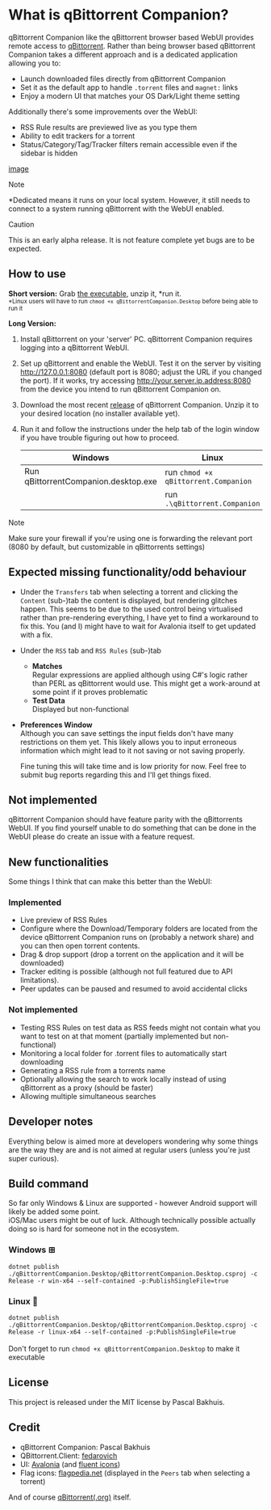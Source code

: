 ﻿# What is  qBittorrent Companion?
qBittorrent Companion like the qBittorrent browser based WebUI provides remote access to [qBittorrent](https://www.qbittorrent.org/). Rather than being browser based
qBittorrent Companion takes a different approach and is a dedicated application allowing you to:

* Launch downloaded files directly from qBittorrent Companion
* Set it as the default app to handle `.torrent` files and `magnet:` links 
* Enjoy a modern UI that matches your OS Dark/Light theme setting

Additionally there's some improvements over the WebUI:

* RSS Rule results are previewed live as you type them
* Ability to edit trackers for a torrent
* Status/Category/Tag/Tracker filters remain accessible even if the sidebar is hidden

[image](https://i.imgur.com/qBNeqvu.gif)

>[!NOTE]
> *Dedicated means it runs on your local system. However, it still needs to connect to a system running qBittorrent with the WebUI enabled.

> [!CAUTION]
> This is an early alpha release. It is not feature complete yet bugs are to be expected.

## How to use
**Short version:** Grab [the executable](https://github.com/Axeia/qBittorrentCompanion/releases/), unzip it, *run it.<br/>
<sub>*Linux users will have to run `chmod +x qBittorrentCompanion.Desktop` before being able to run it</sub>

**Long Version:**
1. Install qBittorrent on your 'server' PC. qBittorrent Companion requires logging into a qBittorrent WebUI.
2. Set up qBittorrent and enable the WebUI. Test it on the server by visiting http://127.0.0.1:8080 (default port is 8080; adjust the URL if you changed the port).
If it works, try accessing http://your.server.ip.address:8080 from the device you intend to run qBittorrent Companion on.
3. Download the most recent [release](https://github.com/Axeia/qBittorrentCompanion/releases/) of qBittorrent Companion. 
Unzip it to your desired location (no installer available yet).
4. Run it and follow the instructions under the help tab of the login window if you have trouble figuring out how to proceed.

    | Windows                              | Linux                                |
    | ------------------------------------ | ------------------------------------ |
    | Run qBittorrentCompanion.desktop.exe | run `chmod +x qBittorrent.Companion` |
    |                                      | run `.\qBittorrent.Companion`        |

>[!NOTE]
> Make sure your firewall if you're using one is forwarding the relevant port (8080 by default, but customizable in qBittorrents settings)

## Expected missing functionality/odd behaviour

* Under the `Transfers` tab when selecting a torrent and clicking the `Content` (sub-)tab the content is displayed, but rendering glitches happen. This seems to be due to the used control being virtualised rather than pre-rendering everything, I have yet to find a workaround to fix this. You (and I) might have to wait for Avalonia itself to get updated with a fix.
* Under the `RSS` tab and `RSS Rules` (sub-)tab
	* **Matches**<br/>
	Regular expressions are applied although using C#'s logic rather than PERL as qBittorrent would use. This might get a work-around at some point if it proves problematic
	* **Test Data**<br/>
	Displayed but non-functional
* **Preferences Window**<br/>
  Although you can save settings the input fields don't have many restrictions on them yet. This likely allows you to input erroneous information which might lead to it not saving or not saving properly.

  Fine tuning this will take time and is low priority for now. Feel free to submit bug reports regarding this and I'll get things fixed.


## Not implemented
qBittorrent Companion should have feature parity with the qBittorrents WebUI. If you find yourself unable to do something that can be done in the WebUI please do create an issue with a feature request.

## New functionalities
Some things I think that can make this better than the WebUI:
### Implemented
* Live preview of RSS Rules
* Configure where the Download/Temporary folders are located from the device qBittorrent Companion runs on (probably a network share) and you can then open torrent contents.
* Drag & drop support (drop a torrent on the application and it will be downloaded)
* Tracker editing is possible (although not full featured due to API limitations).
* Peer updates can be paused and resumed to avoid accidental clicks

### Not implemented
* Testing RSS Rules on test data as RSS feeds might not contain what you want to test on at that moment (partially implemented but non-functional)
* Monitoring a local folder for .torrent files to automatically start downloading
* Generating a RSS rule from a torrents name
* Optionally allowing the search to work locally instead of using qBittorrent as a proxy (should be faster)
* Allowing multiple simultaneous searches 


## Developer notes
Everything below is aimed more at developers wondering why some things are the way they are and is not aimed at regular users (unless you're just super curious).

## Build command
So far only Windows & Linux are supported - however Android support will likely be added some point. <br/>
iOS/Mac users might be out of luck. Although technically possible actually doing so is hard for someone not in the ecosystem.
### Windows ⊞<br/>
```dotnet publish ./qBittorrentCompanion.Desktop/qBittorrentCompanion.Desktop.csproj -c Release -r win-x64 --self-contained -p:PublishSingleFile=true```

### Linux 🐧<br/>
```dotnet publish ./qBittorrentCompanion.Desktop/qBittorrentCompanion.Desktop.csproj -c Release -r linux-x64 --self-contained -p:PublishSingleFile=true```<br/>
<br/>
Don't forget to run `chmod +x qBittorrentCompanion.Desktop` to make it executable

## License
This project is released under the MIT license by Pascal Bakhuis.

## Credit
* qBittorrent Companion: Pascal Bakhuis 
* QBittorrent.Client: [fedarovich](https://github.com/fedarovich/qbittorrent-net-client)
* UI:  [Avalonia](https://avaloniaui.net/) (and [fluent icons](https://github.com/davidxuang/FluentIcons))
* Flag icons: [flagpedia.net](https://flagpedia.net/) (displayed in the `Peers` tab when selecting a torrent)

And of course [qBittorrent(.org)](https://www.qbittorrent.org/) itself. 